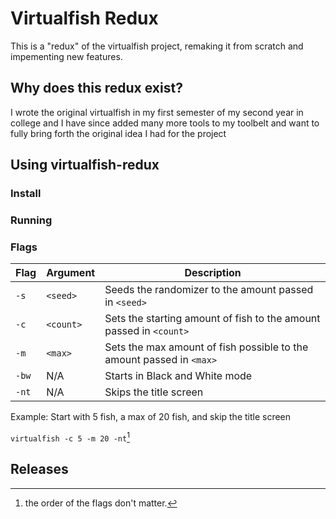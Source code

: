 # Virtualfish Redux
This is a "redux" of the virtualfish project, remaking it from scratch and impementing new features.

## Why does this redux exist?
I wrote the original virtualfish in my first semester of my second year in college and I have since added many more tools to my toolbelt and want to fully bring forth the original idea I had for the project

## Using virtualfish-redux
### Install
### Running
### Flags
|Flag|Argument|Description|
|----|---------|-----------|
|`-s`|`<seed>`|Seeds the randomizer to the amount passed in `<seed>`|
|`-c`|`<count>`|Sets the starting amount of fish to the amount passed in `<count>`|
|`-m`|`<max>`|Sets the max amount of fish possible to the amount passed in `<max>`|
|`-bw`|N/A|Starts in Black and White mode|
|`-nt`|N/A|Skips the title screen|

Example: 
Start with 5 fish, a max of 20 fish, and skip the title screen

`virtualfish -c 5 -m 20 -nt`[^*] 

[^*]: the order of the flags don't matter.

## Releases